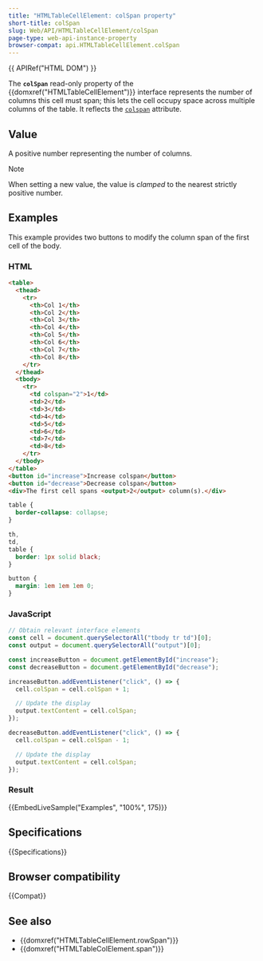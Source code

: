 ```yaml
---
title: "HTMLTableCellElement: colSpan property"
short-title: colSpan
slug: Web/API/HTMLTableCellElement/colSpan
page-type: web-api-instance-property
browser-compat: api.HTMLTableCellElement.colSpan
---
```


{{ APIRef("HTML DOM") }}

The **`colSpan`** read-only property of the {{domxref("HTMLTableCellElement")}} interface represents the number of columns this cell must span; this lets the cell occupy space across multiple columns of the table. It reflects the [`colspan`](/en-US/docs/Web/HTML/Element/td#colspan) attribute.

## Value

A positive number representing the number of columns.

> [!NOTE]
> When setting a new value, the value is _clamped_ to the nearest strictly positive number.

## Examples

This example provides two buttons to modify the column span of the first cell of the body.

### HTML

```html
<table>
  <thead>
    <tr>
      <th>Col 1</th>
      <th>Col 2</th>
      <th>Col 3</th>
      <th>Col 4</th>
      <th>Col 5</th>
      <th>Col 6</th>
      <th>Col 7</th>
      <th>Col 8</th>
    </tr>
  </thead>
  <tbody>
    <tr>
      <td colspan="2">1</td>
      <td>2</td>
      <td>3</td>
      <td>4</td>
      <td>5</td>
      <td>6</td>
      <td>7</td>
      <td>8</td>
    </tr>
  </tbody>
</table>
<button id="increase">Increase colspan</button>
<button id="decrease">Decrease colspan</button>
<div>The first cell spans <output>2</output> column(s).</div>
```

```css hidden
table {
  border-collapse: collapse;
}

th,
td,
table {
  border: 1px solid black;
}

button {
  margin: 1em 1em 1em 0;
}
```

### JavaScript

```js
// Obtain relevant interface elements
const cell = document.querySelectorAll("tbody tr td")[0];
const output = document.querySelectorAll("output")[0];

const increaseButton = document.getElementById("increase");
const decreaseButton = document.getElementById("decrease");

increaseButton.addEventListener("click", () => {
  cell.colSpan = cell.colSpan + 1;

  // Update the display
  output.textContent = cell.colSpan;
});

decreaseButton.addEventListener("click", () => {
  cell.colSpan = cell.colSpan - 1;

  // Update the display
  output.textContent = cell.colSpan;
});
```

### Result

{{EmbedLiveSample("Examples", "100%", 175)}}

## Specifications

{{Specifications}}

## Browser compatibility

{{Compat}}

## See also

- {{domxref("HTMLTableCellElement.rowSpan")}}
- {{domxref("HTMLTableColElement.span")}}
